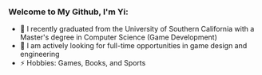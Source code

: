 ### Welcome to My Github, I'm Yi:

- 🔭 I recently graduated from the University of Southern California with a Master's degree in Computer Science (Game Development)
- 👀 I am actively looking for full-time opportunities in game design and engineering
- ⚡ Hobbies: Games, Books, and Sports

<!--- [![Anurag's GitHub stats](https://github-readme-stats.vercel.app/api?username=ydaiydai&hide=stars,prs,issues,contribs&theme=tokyonight)](https://github.com/anuraghazra/github-readme-stats)
--->

<!--- [![Top Langs](https://github-readme-stats.vercel.app/api/top-langs/?username=ydaiydai&layout=compact)](https://github.com/anuraghazra/github-readme-stats)
--->
